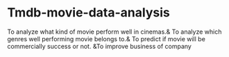 # Tmdb-movie-data-analysis
To analyze what kind of movie perform well in cinemas.&amp; To analyze which genres well performing movie belongs to.&amp; To predict if movie will be commercially success or not. &amp;To improve business of company
